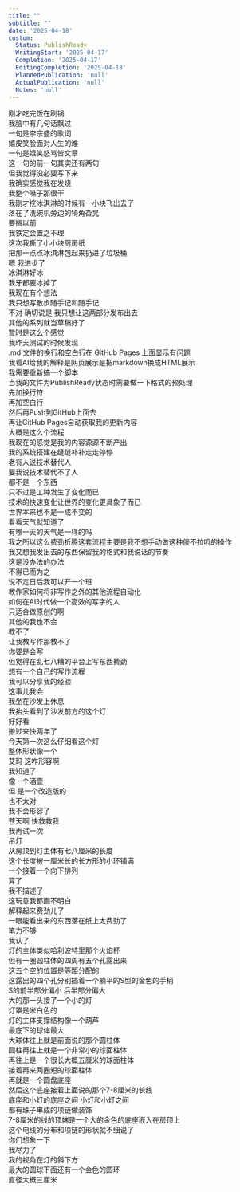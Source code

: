 ```yaml
---      
title: ""      
subtitle: ""      
date: '2025-04-18'      
custom:      
  Status: PublishReady      
  WritingStart: '2025-04-17'      
  Completion: '2025-04-17'      
  EditingCompletion: '2025-04-18'      
  PlannedPublication: 'null'      
  ActualPublication: 'null'      
  Notes: 'null'      
---          
```

刚才吃完饭在刷锅        
我脑中有几句话飘过        
一句是李宗盛的歌词        
嬉皮笑脸面对人生的难        
一句是嬉笑怒骂皆文章        
这一句的前一句其实还有两句        
但我觉得没必要写下来          
我确实感觉我在发烧        
我整个嗓子那很干          
我刚才挖冰淇淋的时候有一小块飞出去了        
落在了洗碗机旁边的犄角旮旯        
要搁以前        
我铁定会置之不理        
这次我撕了小小块厨房纸        
把那一点点冰淇淋包起来扔进了垃圾桶        
嗯 我进步了          
冰淇淋好冰        
我牙都要冰掉了          
我现在有个想法        
我只想写散步随手记和随手记        
不对 确切说是 我只想让这两部分发布出去        
其他的系列就当草稿好了        
暂时是这么个感觉          
我昨天测试的时候发现        
.md 文件的换行和空白行在 GitHub Pages 上面显示有问题        
我看AI给我的解释是网页展示是把markdown换成HTML展示        
我需要重新搞一个脚本        
当我的文件为PublishReady状态时需要做一下格式的预处理        
先加换行符        
再加空白行        
然后再Push到GitHub上面去        
再让GitHub Pages自动获取我的更新内容        
大概是这么个流程          
我现在的感觉是我的内容源源不断产出        
我的系统搭建在缝缝补补走走停停        
老有人说技术替代人        
要我说技术替代不了人        
都不是一个东西        
只不过是工种发生了变化而已        
技术的快速变化让世界的变化更具象了而已        
世界本来也不是一成不变的        
看看天气就知道了        
有哪一天的天气是一样的吗          
我之所以这么费劲折腾这套流程主要是我不想手动做这种傻不拉叽的操作        
我又想我发出去的东西保留我的格式和我说话的节奏        
这是没办法的办法        
不得已而为之        
说不定日后我可以开一个班        
教作家如何将非写作之外的其他流程自动化        
如何在AI时代做一个高效的写字的人        
只适合做原创的啊        
其他的我也不会        
教不了        
让我教写作那教不了          
你要是会写        
但觉得在乱七八糟的平台上写东西费劲        
想有一个自己的写作流程        
我可以分享我的经验        
这事儿我会          
我坐在沙发上休息        
我抬头看到了沙发前方的这个灯        
好好看        
搬过来快两年了        
今天第一次这么仔细看这个灯        
整体形状像一个        
艾玛 这咋形容啊        
我知道了        
像一个酒壶        
但 是一个改造版的        
也不太对        
我不会形容了        
苍天啊 快救救我          
我再试一次        
吊灯        
从房顶到灯主体有七八厘米的长度        
这个长度被一厘米长的长方形的小环铺满        
一个接着一个向下排列        
算了        
我不描述了        
这玩意我都画不明白        
解释起来费劲儿了        
一眼能看出来的东西落在纸上太费劲了        
笔力不够        
我认了          
灯的主体类似哈利波特里那个火焰杯        
但有一圈圆柱体的四周有五个孔露出来        
这五个空的位置是等距分配的        
这露出的四个孔分别插着一个躺平的S型的金色的手柄        
S的前半部分偏小 后半部分偏大        
大的那一头接了一个小的灯        
灯罩是米白色的        
灯的主体支撑结构像一个葫芦        
最底下的球体最大        
大球体往上就是前面说的那个圆柱体        
圆柱再往上就是一个非常小的球面柱体        
再往上是一个很长大概五厘米的球面柱体        
接着再来两圈短的球面柱体        
再就是一个圆盘底座        
然后这个底座接着上面说的那个7-8厘米的长线        
底座和小灯的底座之间 小灯和小灯之间        
都有珠子串成的项链做装饰        
7-8厘米的线的顶端是一个大的金色的底座嵌入在房顶上        
这个电线的分布和项链的形状就不细说了        
你们想象一下        
我尽力了        
我的视角在灯的斜下方        
最大的圆球下面还有一个金色的圆环        
直径大概三厘米          
      